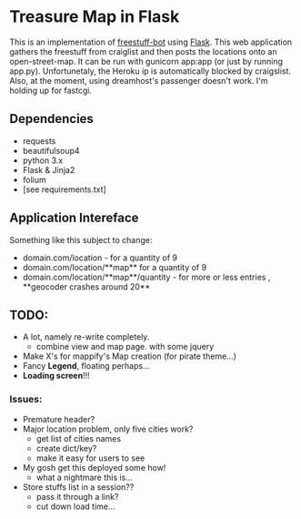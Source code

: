 # Treasure Map in Flask

This is an implementation of <a href="https://github.com/polypmer/freestuff-bot">freestuff-bot</a> using [Flask](www.flask.pocoo.org). This web application gathers the freestuff from craiglist and then posts the locations onto an open-street-map. It can be run with gunicorn app:app (or just by running app.py).  Unfortunetaly, the Heroku ip is automatically blocked by craigslist. Also, at the moment, using dreamhost's passenger doesn't work. I'm holding up for fastcgi.

## Dependencies
* requests
* beautifulsoup4
* python 3.x
* Flask & Jinja2
* folium
* [see requirements.txt]

## Application Intereface
Something like this subject to change:
<ul>
<li>domain.com/location - for a quantity of 9</li>
<li>domain.com/location/**map** for a quantity of 9</li>
<li>domain.com/location/**map**/quantity  - for more or less entries , **geocoder crashes around 20**</li>
</ul>

## TODO: 
* A lot, namely re-write completely.
    - combine view and map page. with some jquery
* Make X's for mappify's Map creation (for pirate theme...)
* Fancy **Legend**, floating perhaps...
* **Loading screen**!!!

### Issues:
* Premature header? 
* Major location problem, only five cities work?
    - get list of cities names
    - create dict/key?
    - make it easy for users to see
* My gosh get this deployed some how!
    - what a nightmare this is...
* Store stuffs list in a session??
    - pass it through a link? 
    - cut down load time...

